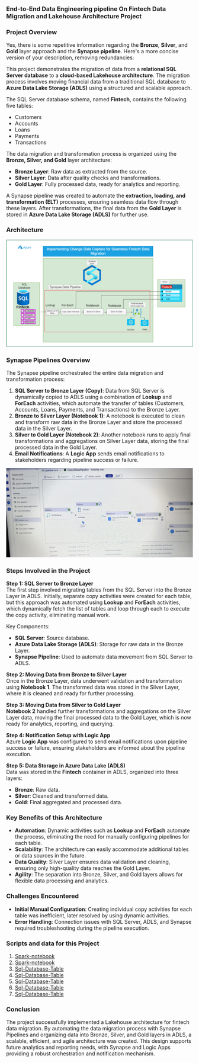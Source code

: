 
### **End-to-End Data Engineering pipeline On Fintech Data Migration and Lakehouse Architecture Project**

### **Project Overview**
Yes, there is some repetitive information regarding the **Bronze**, **Silver**, and **Gold** layer approach and the **Synapse pipeline**. Here's a more concise version of your description, removing redundancies:

This project demonstrates the migration of data from a **relational SQL Server database** to a **cloud-based Lakehouse architecture**. The migration process involves moving financial data from a traditional SQL database to **Azure Data Lake Storage (ADLS)** using a structured and scalable approach.

The SQL Server database schema, named **Fintech**, contains the following five tables:
- Customers
- Accounts
- Loans
- Payments
- Transactions

The data migration and transformation process is organized using the **Bronze, Silver, and Gold** layer architecture:
- **Bronze Layer**: Raw data as extracted from the source.
- **Silver Layer**: Data after quality checks and transformations.
- **Gold Layer**: Fully processed data, ready for analytics and reporting.

A Synapse pipeline was created to automate the **extraction, loading, and transformation (ELT)** processes, ensuring seamless data flow through these layers. After transformations, the final data from the **Gold Layer** is stored in **Azure Data Lake Storage (ADLS)** for further use.
### **Architecture**
![Architecture!](FintechDataMigrationPipeline.png)

### **Synapse Pipelines Overview**

The Synapse pipeline orchestrated the entire data migration and transformation process:

1. **SQL Server to Bronze Layer (Copy)**: Data from SQL Server is dynamically copied to ADLS using a combination of **Lookup** and **ForEach** activities, which automate the transfer of tables (Customers, Accounts, Loans, Payments, and Transactions) to the Bronze Layer.
2. **Bronze to Silver Layer (Notebook 1)**: A notebook is executed to clean and transform raw data in the Bronze Layer and store the processed data in the Silver Layer.
3. **Silver to Gold Layer (Notebook 2)**: Another notebook runs to apply final transformations and aggregations on Silver Layer data, storing the final processed data in the Gold Layer.
4. **Email Notifications**: A **Logic App** sends email notifications to stakeholders regarding pipeline success or failure.

![Pipeline!](Pipeline_On_The_Azure_Synapse.jpg)
### **Steps Involved in the Project**

**Step 1: SQL Server to Bronze Layer**  
The first step involved migrating tables from the SQL Server into the Bronze Layer in ADLS. Initially, separate copy activities were created for each table, but this approach was automated using **Lookup** and **ForEach** activities, which dynamically fetch the list of tables and loop through each to execute the copy activity, eliminating manual work.

Key Components:
- **SQL Server**: Source database.
- **Azure Data Lake Storage (ADLS)**: Storage for raw data in the Bronze Layer.
- **Synapse Pipeline**: Used to automate data movement from SQL Server to ADLS.

**Step 2: Moving Data from Bronze to Silver Layer**  
Once in the Bronze Layer, data underwent validation and transformation using **Notebook 1**. The transformed data was stored in the Silver Layer, where it is cleaned and ready for further processing.

**Step 3: Moving Data from Silver to Gold Layer**  
**Notebook 2** handled further transformations and aggregations on the Silver Layer data, moving the final processed data to the Gold Layer, which is now ready for analytics, reporting, and querying.

**Step 4: Notification Setup with Logic App**  
Azure **Logic App** was configured to send email notifications upon pipeline success or failure, ensuring stakeholders are informed about the pipeline execution.

**Step 5: Data Storage in Azure Data Lake (ADLS)**  
Data was stored in the **Fintech** container in ADLS, organized into three layers:
- **Bronze**: Raw data.
- **Silver**: Cleaned and transformed data.
- **Gold**: Final aggregated and processed data.

### **Key Benefits of this Architecture**
- **Automation**: Dynamic activities such as **Lookup** and **ForEach** automate the process, eliminating the need for manually configuring pipelines for each table.
- **Scalability**: The architecture can easily accommodate additional tables or data sources in the future.
- **Data Quality**: Silver Layer ensures data validation and cleaning, ensuring only high-quality data reaches the Gold Layer.
- **Agility**: The separation into Bronze, Silver, and Gold layers allows for flexible data processing and analytics.

### **Challenges Encountered**
- **Initial Manual Configuration**: Creating individual copy activities for each table was inefficient, later resolved by using dynamic activities.
- **Error Handling**: Connection issues with SQL Server, ADLS, and Synapse required troubleshooting during the pipeline execution.


### **Scripts and data for this Project**
1. [Spark-notebook](spark-notebook/BronzeToSilverDataProcess.ipynb)
2. [Spark-notebook](spark-notebook/SilverToGoldDataProcess.ipynb)
3. [Sql-Database-Table](Sql-Database-Table/Accounts.sql)
4. [Sql-Database-Table](Sql-Database-Table/Customers.sql)
5. [Sql-Database-Table](Sql-Database-Table/Loans.sql)
6. [Sql-Database-Table](Sql-Database-Table/Payments.sql)
7. [Sql-Database-Table](Sql-Database-Table/Transactions.sql)
### **Conclusion**

The project successfully implemented a Lakehouse architecture for fintech data migration. By automating the data migration process with Synapse Pipelines and organizing data into Bronze, Silver, and Gold layers in ADLS, a scalable, efficient, and agile architecture was created. This design supports future analytics and reporting needs, with Synapse and Logic Apps providing a robust orchestration and notification mechanism.



